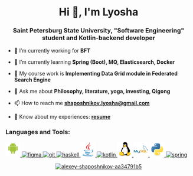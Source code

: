 <h1 align="center">Hi 👋, I'm Lyosha</h1>
<h3 align="center">Saint Petersburg State University, "Software Engineering" student and Kotlin-backend developer</h3>

- 🔭 I’m currently working for **BFT**

- 🌱 I’m currently learning **Spring (Boot), MQ, Elasticsearch, Docker**

- 📝 My course work is **Implementing Data Grid module in Federated Search Engine**

- 💬 Ask me about **Philosophy, literature, yoga, investing, Qigong**

- 📫 How to reach me **shaposhnikov.lyosha@gmail.com**

- 📄 Know about my experiences: **[resume](https://www.linkedin.com/in/alexey-shaposhnikov/detail/overlay-view/urn:li:fsd_profileTreasuryMedia:(ACoAADIUudsBXqpquijxtW0iIL2aXT2BMPs1JaQ,1635469426101)/)**

<h3 align="left">Languages and Tools:</h3>
<p align="left"> <a href="https://developer.android.com" target="_blank"> <img src="https://raw.githubusercontent.com/devicons/devicon/master/icons/android/android-original-wordmark.svg" alt="android" width="40" height="40"/> </a> <a href="https://www.figma.com/" target="_blank"> <img src="https://www.vectorlogo.zone/logos/figma/figma-icon.svg" alt="figma" width="40" height="40"/> </a> <a href="https://git-scm.com/" target="_blank"> <img src="https://www.vectorlogo.zone/logos/git-scm/git-scm-icon.svg" alt="git" width="40" height="40"/> </a> <a href="https://www.haskell.org/" target="_blank"> <img src="https://upload.wikimedia.org/wikipedia/commons/1/1c/Haskell-Logo.svg" alt="haskell" width="40" height="40"/> </a> <a href="https://www.java.com" target="_blank"> <img src="https://raw.githubusercontent.com/devicons/devicon/master/icons/java/java-original.svg" alt="java" width="40" height="40"/> </a> <a href="https://kotlinlang.org" target="_blank"> <img src="https://www.vectorlogo.zone/logos/kotlinlang/kotlinlang-icon.svg" alt="kotlin" width="40" height="40"/> </a> <a href="https://www.linux.org/" target="_blank"> <img src="https://raw.githubusercontent.com/devicons/devicon/master/icons/linux/linux-original.svg" alt="linux" width="40" height="40"/> </a> <a href="https://www.mysql.com/" target="_blank"> <img src="https://raw.githubusercontent.com/devicons/devicon/master/icons/mysql/mysql-original-wordmark.svg" alt="mysql" width="40" height="40"/> </a> <a href="https://www.python.org" target="_blank"> <img src="https://raw.githubusercontent.com/devicons/devicon/master/icons/python/python-original.svg" alt="python" width="40" height="40"/> </a> <a href="https://spring.io/" target="_blank"> <img src="https://www.vectorlogo.zone/logos/springio/springio-icon.svg" alt="spring" width="40" height="40"/> </a> </p>

<p align="center">
<a href="https://www.linkedin.com/in/alexey-shaposhnikov/" target="blank"><img align="center" src="https://cdn.jsdelivr.net/npm/simple-icons@3.0.1/icons/linkedin.svg" alt="alexey-shaposhnikov-aa34791b5" height="30" width="30" /></a>
</p>
